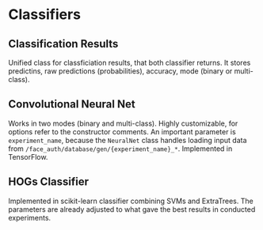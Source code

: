 # Classifiers
## Classification Results
Unified class for classficiation results, that both classifier returns.
It stores predictins, raw predictions (probabilities), accuracy, mode (binary or multi-class). 

## Convolutional Neural Net
Works in two modes (binary and multi-class). Highly customizable, for options
refer to the constructor comments. An important parameter is `experiment_name`,
because the `NeuralNet` class handles loading input data from `/face_auth/database/gen/{experiment_name}_*`.
Implemented in TensorFlow.

## HOGs Classifier
Implemented in scikit-learn classifier combining SVMs and ExtraTrees. The parameters
are already adjusted to what gave the best results in conducted experiments.